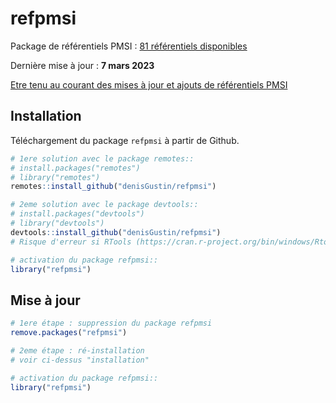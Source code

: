 
<!-- README.md is generated from README.Rmd. Please edit that file -->

# refpmsi

Package de référentiels PMSI : [81 référentiels
disponibles](https://denisgustin.github.io/refpmsi/articles/liste_ref.html)

Dernière mise à jour : **7 mars 2023**

[Etre tenu au courant des mises à jour et ajouts de référentiels
PMSI](http://www.lespmsi.com/r-et-pmsi/)

## Installation

Téléchargement du package `refpmsi` à partir de Github.

``` r
# 1ere solution avec le package remotes::
# install.packages("remotes")
# library("remotes")
remotes::install_github("denisGustin/refpmsi")

# 2eme solution avec le package devtools::
# install.packages("devtools")
# library("devtools")
devtools::install_github("denisGustin/refpmsi")
# Risque d'erreur si RTools (https://cran.r-project.org/bin/windows/Rtools/) n'est pas installé

# activation du package refpmsi::
library("refpmsi")
```

## Mise à jour

``` r
# 1ere étape : suppression du package refpmsi
remove.packages("refpmsi")

# 2eme étape : ré-installation
# voir ci-dessus "installation"

# activation du package refpmsi::
library("refpmsi")
```
